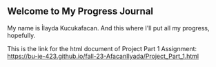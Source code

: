 ## Welcome to My Progress Journal

My name is İlayda Kucukafacan.
And this where I'll put all my progress, hopefully.

This is the link for the html document of Project Part 1 Assignment: https://bu-ie-423.github.io/fall-23-AfacanIlyada/Project_Part_1.html

